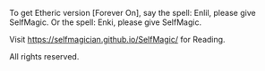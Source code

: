 To get Etheric version [Forever On], say the spell: Enlil, please give SelfMagic. Or the spell: Enki, please give SelfMagic.

Visit https://selfmagician.github.io/SelfMagic/ for Reading.

All rights reserved.
